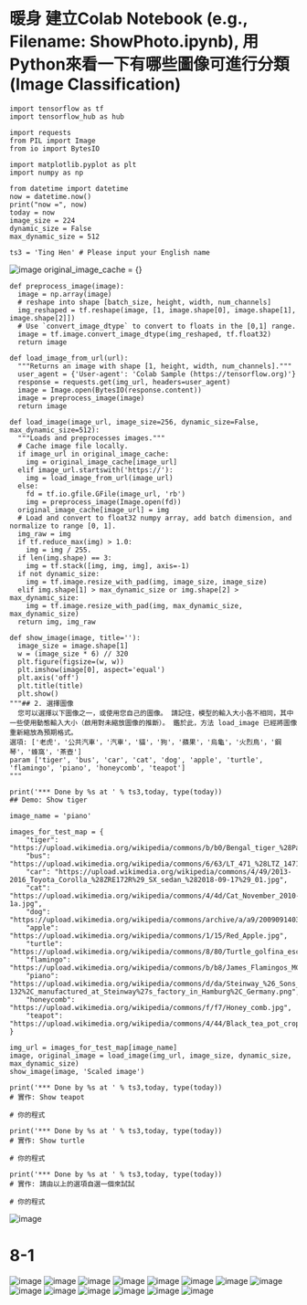 # 暖身 建立Colab Notebook (e.g., Filename: ShowPhoto.ipynb), 用Python來看一下有哪些圖像可進行分類 (Image Classification)
````Phython
import tensorflow as tf
import tensorflow_hub as hub

import requests
from PIL import Image
from io import BytesIO

import matplotlib.pyplot as plt
import numpy as np

from datetime import datetime
now = datetime.now()
print("now =", now)
today = now
image_size = 224
dynamic_size = False
max_dynamic_size = 512

ts3 = 'Ting Hen' # Please input your English name
````


![image](https://user-images.githubusercontent.com/89329219/141666001-959fc6cd-e7ab-40f4-8801-930f265a3448.png)
original_image_cache = {}

````Phython
def preprocess_image(image):
  image = np.array(image)
  # reshape into shape [batch_size, height, width, num_channels]
  img_reshaped = tf.reshape(image, [1, image.shape[0], image.shape[1], image.shape[2]])
  # Use `convert_image_dtype` to convert to floats in the [0,1] range.
  image = tf.image.convert_image_dtype(img_reshaped, tf.float32)
  return image

def load_image_from_url(url):
  """Returns an image with shape [1, height, width, num_channels]."""
  user_agent = {'User-agent': 'Colab Sample (https://tensorflow.org)'}
  response = requests.get(img_url, headers=user_agent)
  image = Image.open(BytesIO(response.content))
  image = preprocess_image(image)
  return image

def load_image(image_url, image_size=256, dynamic_size=False, max_dynamic_size=512):
  """Loads and preprocesses images."""
  # Cache image file locally.
  if image_url in original_image_cache:
    img = original_image_cache[image_url]
  elif image_url.startswith('https://'):
    img = load_image_from_url(image_url)
  else:
    fd = tf.io.gfile.GFile(image_url, 'rb')
    img = preprocess_image(Image.open(fd))
  original_image_cache[image_url] = img
  # Load and convert to float32 numpy array, add batch dimension, and normalize to range [0, 1].
  img_raw = img
  if tf.reduce_max(img) > 1.0:
    img = img / 255.
  if len(img.shape) == 3:
    img = tf.stack([img, img, img], axis=-1)
  if not dynamic_size:
    img = tf.image.resize_with_pad(img, image_size, image_size)
  elif img.shape[1] > max_dynamic_size or img.shape[2] > max_dynamic_size:
    img = tf.image.resize_with_pad(img, max_dynamic_size, max_dynamic_size)
  return img, img_raw

def show_image(image, title=''):
  image_size = image.shape[1]
  w = (image_size * 6) // 320
  plt.figure(figsize=(w, w))
  plt.imshow(image[0], aspect='equal')
  plt.axis('off')
  plt.title(title)
  plt.show()
"""## 2. 選擇圖像
  您可以選擇以下圖像之一，或使用您自己的圖像。 請記住，模型的輸入大小各不相同，其中一些使用動態輸入大小（啟用對未縮放圖像的推斷）。 鑑於此，方法 load_image 已經將圖像重新縮放為預期格式。
選項: ['老虎'，'公共汽車'，'汽車'，'貓'，'狗'，'蘋果'，'烏龜'，'火烈鳥'，'鋼琴'，'蜂窩'，'茶壺']
param ['tiger', 'bus', 'car', 'cat', 'dog', 'apple', 'turtle', 'flamingo', 'piano', 'honeycomb', 'teapot']
"""

print('*** Done by %s at ' % ts3,today, type(today))
## Demo: Show tiger

image_name = 'piano' 

images_for_test_map = {
    "tiger": "https://upload.wikimedia.org/wikipedia/commons/b/b0/Bengal_tiger_%28Panthera_tigris_tigris%29_female_3_crop.jpg",
    "bus": "https://upload.wikimedia.org/wikipedia/commons/6/63/LT_471_%28LTZ_1471%29_Arriva_London_New_Routemaster_%2819522859218%29.jpg",
    "car": "https://upload.wikimedia.org/wikipedia/commons/4/49/2013-2016_Toyota_Corolla_%28ZRE172R%29_SX_sedan_%282018-09-17%29_01.jpg",
    "cat": "https://upload.wikimedia.org/wikipedia/commons/4/4d/Cat_November_2010-1a.jpg",
    "dog": "https://upload.wikimedia.org/wikipedia/commons/archive/a/a9/20090914031557%21Saluki_dog_breed.jpg",
    "apple": "https://upload.wikimedia.org/wikipedia/commons/1/15/Red_Apple.jpg",
    "turtle": "https://upload.wikimedia.org/wikipedia/commons/8/80/Turtle_golfina_escobilla_oaxaca_mexico_claudio_giovenzana_2010.jpg",
    "flamingo": "https://upload.wikimedia.org/wikipedia/commons/b/b8/James_Flamingos_MC.jpg",
    "piano": "https://upload.wikimedia.org/wikipedia/commons/d/da/Steinway_%26_Sons_upright_piano%2C_model_K-132%2C_manufactured_at_Steinway%27s_factory_in_Hamburg%2C_Germany.png",
    "honeycomb": "https://upload.wikimedia.org/wikipedia/commons/f/f7/Honey_comb.jpg",
    "teapot": "https://upload.wikimedia.org/wikipedia/commons/4/44/Black_tea_pot_cropped.jpg",
}

img_url = images_for_test_map[image_name]
image, original_image = load_image(img_url, image_size, dynamic_size, max_dynamic_size)
show_image(image, 'Scaled image')

print('*** Done by %s at ' % ts3,today, type(today))
# 實作: Show teapot

# 你的程式

print('*** Done by %s at ' % ts3,today, type(today))
# 實作: Show turtle

# 你的程式

print('*** Done by %s at ' % ts3,today, type(today))
# 實作: 請由以上的選項自選一個來試試

# 你的程式
````
![image](https://user-images.githubusercontent.com/89329219/141666043-690daa13-cafb-43df-9a69-cb1e73c905e6.png)


# 8-1
![image](https://user-images.githubusercontent.com/89329219/141667213-f2a6ddfd-9e42-403f-8076-5fb1a74950e8.png)
![image](https://user-images.githubusercontent.com/89329219/141667223-de1a4e3b-f702-41cd-b308-1dc1d5460e99.png)
![image](https://user-images.githubusercontent.com/89329219/141667237-31a496c5-5976-4642-8d52-2e1e2097f1bf.png)
![image](https://user-images.githubusercontent.com/89329219/141667266-d9d4d9e2-ff50-4871-a259-df4ce6560b77.png)
![image](https://user-images.githubusercontent.com/89329219/141667282-d96b13e2-c195-4bf6-89dc-e56105103daa.png)
![image](https://user-images.githubusercontent.com/89329219/141667304-99cbb6e1-2de3-4a7e-8ea0-d68e78c11a36.png)
![image](https://user-images.githubusercontent.com/89329219/141667323-885dddd8-a2a5-4010-8cc5-707b543a02e2.png)
![image](https://user-images.githubusercontent.com/89329219/141667332-4c15a1b2-dfe1-40f0-8316-e6d2a708678e.png)
![image](https://user-images.githubusercontent.com/89329219/141667337-43078474-2980-46f0-affc-fd40ee7ba285.png)
![image](https://user-images.githubusercontent.com/89329219/141667348-cd72f9d9-8084-4339-8fd1-87cd214fc658.png)
![image](https://user-images.githubusercontent.com/89329219/141667368-9cfbd612-374b-4350-b64e-2abdd31757ac.png)
![image](https://user-images.githubusercontent.com/89329219/141667374-9361255c-9f78-467d-901d-90cd7a04d6ed.png)
![image](https://user-images.githubusercontent.com/89329219/141667388-822769df-0fea-46fa-bfd5-482f8ae8f543.png)
![image](https://user-images.githubusercontent.com/89329219/141667395-d91b98d9-93c2-4afd-a0fb-9e8e638e87d2.png)






